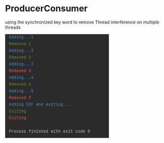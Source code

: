 # ProducerConsumer
using the synchronized key word to remove Thread interference on multiple threads

![Screenshot](ProducerConsumer.PNG)
